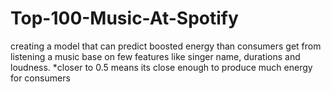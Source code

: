 # Top-100-Music-At-Spotify
creating a model that can predict boosted energy than consumers get from listening a music base on few features like singer name, durations and loudness. *closer to 0.5 means its close enough to produce much energy for consumers
